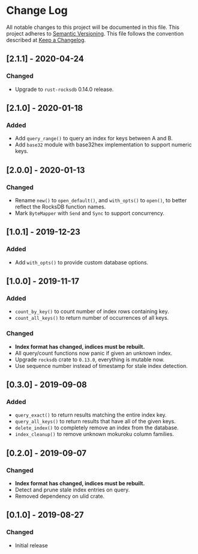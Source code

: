 # Change Log

All notable changes to this project will be documented in this file.
This project adheres to [Semantic Versioning](http://semver.org/).
This file follows the convention described at
[Keep a Changelog](http://keepachangelog.com/en/1.0.0/).

## [2.1.1] - 2020-04-24
### Changed
- Upgrade to `rust-rocksdb` 0.14.0 release.

## [2.1.0] - 2020-01-18
### Added
- Add `query_range()` to query an index for keys between A and B.
- Add `base32` module with base32hex implementation to support numeric keys.

## [2.0.0] - 2020-01-13
### Changed
- Rename `new()` to `open_default()`, and `with_opts()` to `open()`, to better
  reflect the RocksDB function names.
- Mark `ByteMapper` with `Send` and `Sync` to support concurrency.

## [1.0.1] - 2019-12-23
### Added
- Add `with_opts()` to provide custom database options.

## [1.0.0] - 2019-11-17
### Added
- `count_by_key()` to count number of index rows containing key.
- `count_all_keys()` to return number of occurrences of all keys.
### Changed
- **Index format has changed, indices must be rebuilt.**
- All query/count functions now panic if given an unknown index.
- Upgrade `rocksdb` crate to `0.13.0`, everything is mutable now.
- Use sequence number instead of timestamp for stale index detection.

## [0.3.0] - 2019-09-08
### Added
- `query_exact()` to return results matching the entire index key.
- `query_all_keys()` to return results that have all of the given keys.
- `delete_index()` to completely remove an index from the database.
- `index_cleanup()` to remove unknown mokuroku column families.

## [0.2.0] - 2019-09-07
### Changed
- **Index format has changed, indices must be rebuilt.**
- Detect and prune stale index entries on query.
- Removed dependency on ulid crate.

## [0.1.0] - 2019-08-27
### Changed
- Initial release
